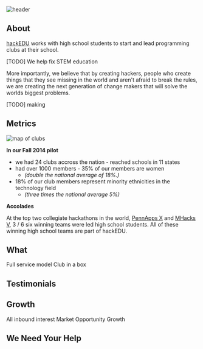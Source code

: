 ![header](http://i.imgur.com/sjLMF2t.png)

## About

[hackEDU](http://hackedu.us) works with high school students to
start and lead programming clubs at their school.

[TODO] We help fix STEM education

More importantly, we believe that by creating hackers, people who create things that
they see missing in the world and aren't afraid to break the rules,
we are creating the next generation of change makers that will solve
the worlds biggest problems.

[TODO] making

## Metrics

![map of clubs](https://s3.amazonaws.com/f.cl.ly/items/1w1h0K3r321N191s2W0n/Untitled%203.png)

**In our Fall 2014 pilot**

- we had 24 clubs accross the nation - reached schools in 11 states
- had over 1000 members - 35% of our members are women
	- *(double the national average of 18%.)*
- 18% of our club members represent minority ethnicities in the
technology field
	- *(three times the national average 5%)*

**Accolades**

At the top two collegiate hackathons in the world, [PennApps
X](http://www.google.com/url?q=http%3A%2F%2Fpennappsx.challengepost.com%2Fsubmissions&sa=D&sntz=1&usg=AFQjCNH91kAtdo0bfYJ0PXbpkK_UC77hwg)
and [MHacks
V](http://www.google.com/url?q=http%3A%2F%2Fmhacksv.challengepost.com%2Fsubmissions&sa=D&sntz=1&usg=AFQjCNH60cikW6eoTO3CxRYDabsCla0AVQ),
3 / 6 six winning teams were led high school students. All of these
winning high school teams are part of hackEDU.

## What

Full service model
Club in a box


## Testimonials



## Growth

All inbound interest Market Opportunity Growth

## We Need Your Help